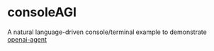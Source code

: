 # consoleAGI
A natural language-driven console/terminal example to demonstrate [openai-agent](https://github.com/etherlegend/openai-agent)
